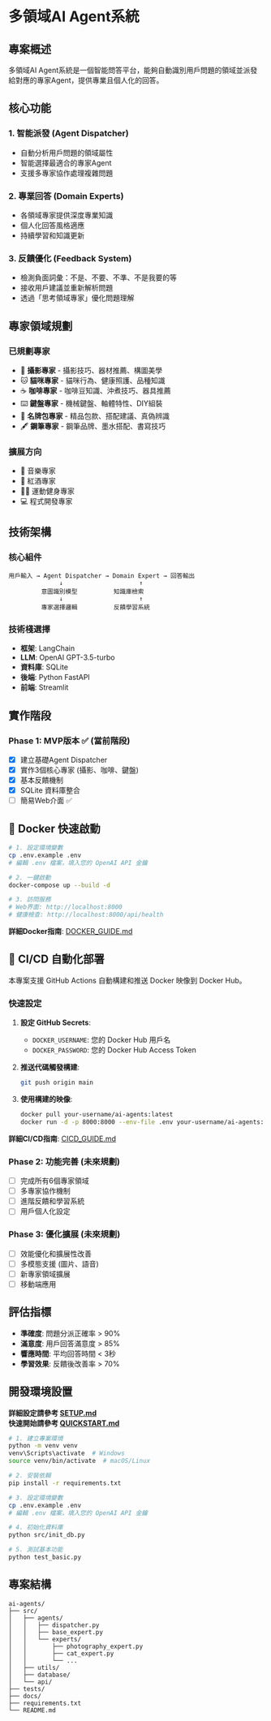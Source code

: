 # 多領域AI Agent系統

## 專案概述

多領域AI Agent系統是一個智能問答平台，能夠自動識別用戶問題的領域並派發給對應的專家Agent，提供專業且個人化的回答。

## 核心功能

### 1. 智能派發 (Agent Dispatcher)

- 自動分析用戶問題的領域屬性
- 智能選擇最適合的專家Agent
- 支援多專家協作處理複雜問題

### 2. 專業回答 (Domain Experts)

- 各領域專家提供深度專業知識
- 個人化回答風格適應
- 持續學習和知識更新

### 3. 反饋優化 (Feedback System)

- 檢測負面詞彙：不是、不要、不準、不是我要的等
- 接收用戶建議並重新解析問題
- 透過「思考領域專家」優化問題理解

## 專家領域規劃

### 已規劃專家

- 📸 **攝影專家** - 攝影技巧、器材推薦、構圖美學
- 🐱 **貓咪專家** - 貓咪行為、健康照護、品種知識
- ☕ **咖啡專家** - 咖啡豆知識、沖煮技巧、器具推薦
- ⌨️ **鍵盤專家** - 機械鍵盤、軸體特性、DIY組裝
- 👜 **名牌包專家** - 精品包款、搭配建議、真偽辨識
- 🖋️ **鋼筆專家** - 鋼筆品牌、墨水搭配、書寫技巧

### 擴展方向

- 🎵 音樂專家
- 🍷 紅酒專家
- 🏃‍♂️ 運動健身專家
- 💻 程式開發專家

## 技術架構

### 核心組件

```text
用戶輸入 → Agent Dispatcher → Domain Expert → 回答輸出
              ↓                     ↑
         意圖識別模型          知識庫檢索
              ↓                     ↑
         專家選擇邏輯          反饋學習系統
```

### 技術棧選擇

- **框架**: LangChain
- **LLM**: OpenAI GPT-3.5-turbo
- **資料庫**: SQLite
- **後端**: Python FastAPI
- **前端**: Streamlit

## 實作階段

### Phase 1: MVP版本 ✅ (當前階段)

- [x] 建立基礎Agent Dispatcher
- [x] 實作3個核心專家 (攝影、咖啡、鍵盤)
- [x] 基本反饋機制
- [x] SQLite 資料庫整合
- [ ] 簡易Web介面 ✅

## 🐳 Docker 快速啟動

```bash
# 1. 設定環境變數
cp .env.example .env
# 編輯 .env 檔案，填入您的 OpenAI API 金鑰

# 2. 一鍵啟動
docker-compose up --build -d

# 3. 訪問服務
# Web界面: http://localhost:8000
# 健康檢查: http://localhost:8000/api/health
```

**詳細Docker指南**: [DOCKER_GUIDE.md](DOCKER_GUIDE.md)

## 🚀 CI/CD 自動化部署

本專案支援 GitHub Actions 自動構建和推送 Docker 映像到 Docker Hub。

### 快速設定

1. **設定 GitHub Secrets**:
   - `DOCKER_USERNAME`: 您的 Docker Hub 用戶名
   - `DOCKER_PASSWORD`: 您的 Docker Hub Access Token

2. **推送代碼觸發構建**:
   ```bash
   git push origin main
   ```

3. **使用構建的映像**:
   ```bash
   docker pull your-username/ai-agents:latest
   docker run -d -p 8000:8000 --env-file .env your-username/ai-agents:latest
   ```

**詳細CI/CD指南**: [CICD_GUIDE.md](CICD_GUIDE.md)

### Phase 2: 功能完善 (未來規劃)

- [ ] 完成所有6個專家領域
- [ ] 多專家協作機制
- [ ] 進階反饋和學習系統
- [ ] 用戶個人化設定

### Phase 3: 優化擴展 (未來規劃)

- [ ] 效能優化和擴展性改善
- [ ] 多模態支援 (圖片、語音)
- [ ] 新專家領域擴展
- [ ] 移動端應用

## 評估指標

- **準確度**: 問題分派正確率 > 90%
- **滿意度**: 用戶回答滿意度 > 85%
- **響應時間**: 平均回答時間 < 3秒
- **學習效果**: 反饋後改善率 > 70%

## 開發環境設置

**詳細設定請參考 [SETUP.md](SETUP.md)**  
**快速開始請參考 [QUICKSTART.md](QUICKSTART.md)**

```bash
# 1. 建立專案環境
python -m venv venv
venv\Scripts\activate  # Windows
source venv/bin/activate  # macOS/Linux

# 2. 安裝依賴
pip install -r requirements.txt

# 3. 設定環境變數
cp .env.example .env
# 編輯 .env 檔案，填入您的 OpenAI API 金鑰

# 4. 初始化資料庫
python src/init_db.py

# 5. 測試基本功能
python test_basic.py
```

## 專案結構

```text
ai-agents/
├── src/
│   ├── agents/
│   │   ├── dispatcher.py
│   │   ├── base_expert.py
│   │   └── experts/
│   │       ├── photography_expert.py
│   │       ├── cat_expert.py
│   │       └── ...
│   ├── utils/
│   ├── database/
│   └── api/
├── tests/
├── docs/
├── requirements.txt
└── README.md
```
